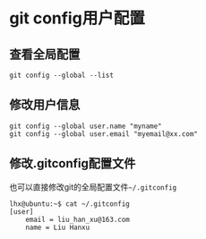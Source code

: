 # git config用户配置

## 查看全局配置

```
git config --global --list
```

## 修改用户信息

```
git config --global user.name "myname"
git config --global user.email "myemail@xx.com"
```

## 修改.gitconfig配置文件

也可以直接修改git的全局配置文件`~/.gitconfig`

```
lhx@ubuntu:~$ cat ~/.gitconfig 
[user]
	email = liu_han_xu@163.com
	name = Liu Hanxu
```